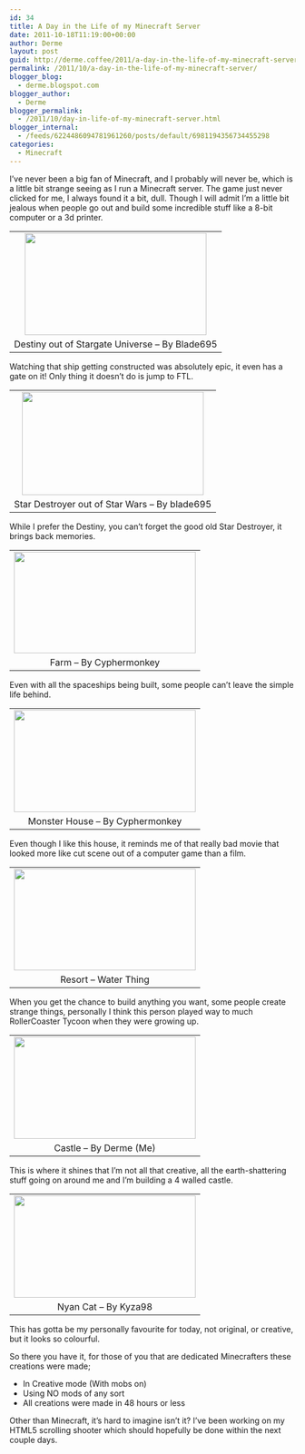 ```yaml
---
id: 34
title: A Day in the Life of my Minecraft Server
date: 2011-10-18T11:19:00+00:00
author: Derme
layout: post
guid: http://derme.coffee/2011/a-day-in-the-life-of-my-minecraft-server/
permalink: /2011/10/a-day-in-the-life-of-my-minecraft-server/
blogger_blog:
  - derme.blogspot.com
blogger_author:
  - Derme
blogger_permalink:
  - /2011/10/day-in-life-of-my-minecraft-server.html
blogger_internal:
  - /feeds/6224486094781961260/posts/default/6981194356734455298
categories:
  - Minecraft
---
```

I&#8217;ve never been a big fan of Minecraft, and I probably will never be, which is a little bit strange seeing as I run a Minecraft server. The game just never clicked for me, I always found it a bit, dull. Though I will admit I&#8217;m a little bit jealous when people go out and build some incredible stuff like a 8-bit computer or a 3d printer.

<table style="margin-left: auto; margin-right: auto; text-align: center;" cellspacing="0" cellpadding="0" align="center">
  <tr>
    <td style="text-align: center;">
      <a style="margin-left: auto; margin-right: auto;" href="http://derme.coffee/wp-content/uploads/2011/10/Minecraft_Destiny.png"><img src="http://derme.coffee/wp-content/uploads/2011/10/Minecraft_Destiny-300x169.png" alt="" width="320" height="180" border="0" /></a>
    </td>
  </tr>
  
  <tr>
    <td style="text-align: center;">
      Destiny out of Stargate Universe &#8211; By Blade695
    </td>
  </tr>
</table>

<div style="clear: both; text-align: center;">
</div>

Watching that ship getting constructed was absolutely epic, it even has a gate on it! Only thing it doesn&#8217;t do is jump to FTL.

<div style="clear: both; text-align: center;">
</div>

<table style="margin-left: auto; margin-right: auto; text-align: center;" cellspacing="0" cellpadding="0" align="center">
  <tr>
    <td style="text-align: center;">
      <a style="margin-left: auto; margin-right: auto;" href="http://derme.coffee/wp-content/uploads/2011/10/Minecraft_StarDestroyer.png"><img src="http://derme.coffee/wp-content/uploads/2011/10/Minecraft_StarDestroyer-300x170.png" alt="" width="320" height="182" border="0" /></a>
    </td>
  </tr>
  
  <tr>
    <td style="text-align: center;">
      Star Destroyer out of Star Wars &#8211; By blade695
    </td>
  </tr>
</table>

While I prefer the Destiny, you can&#8217;t forget the good old Star Destroyer, it brings back memories.

<!--more-->

<table style="margin-left: auto; margin-right: auto; text-align: center;" cellspacing="0" cellpadding="0" align="center">
  <tr>
    <td style="text-align: center;">
      <a style="margin-left: auto; margin-right: auto;" href="http://derme.coffee/wp-content/uploads/2011/10/Mincraft_Farm.png"><img src="http://derme.coffee/wp-content/uploads/2011/10/Mincraft_Farm-300x168.png" alt="" width="320" height="179" border="0" /></a>
    </td>
  </tr>
  
  <tr>
    <td style="text-align: center;">
      Farm &#8211; By Cyphermonkey
    </td>
  </tr>
</table>

Even with all the spaceships being built, some people can&#8217;t leave the simple life behind.

<table style="margin-left: auto; margin-right: auto; text-align: center;" cellspacing="0" cellpadding="0" align="center">
  <tr>
    <td style="text-align: center;">
      <a style="margin-left: auto; margin-right: auto;" href="http://derme.coffee/wp-content/uploads/2011/10/Minecraft_MonsterHouse.png"><img src="http://derme.coffee/wp-content/uploads/2011/10/Minecraft_MonsterHouse-300x169.png" alt="" width="320" height="180" border="0" /></a>
    </td>
  </tr>
  
  <tr>
    <td style="text-align: center;">
      Monster House &#8211; By Cyphermonkey
    </td>
  </tr>
</table>

Even though I like this house, it reminds me of that really bad movie that looked more like cut scene out of a computer game than a film.

<table style="margin-left: auto; margin-right: auto; text-align: center;" cellspacing="0" cellpadding="0" align="center">
  <tr>
    <td style="text-align: center;">
      <a style="margin-left: auto; margin-right: auto;" href="http://derme.coffee/wp-content/uploads/2011/10/Minecraft_Resort.png"><img src="http://derme.coffee/wp-content/uploads/2011/10/Minecraft_Resort-300x168.png" alt="" width="320" height="179" border="0" /></a>
    </td>
  </tr>
  
  <tr>
    <td style="text-align: center;">
      Resort &#8211; Water Thing
    </td>
  </tr>
</table>

When you get the chance to build anything you want, some people create strange things, personally I think this person played way to much RollerCoaster Tycoon when they were growing up.

<table style="margin-left: auto; margin-right: auto; text-align: center;" cellspacing="0" cellpadding="0" align="center">
  <tr>
    <td style="text-align: center;">
      <a style="margin-left: auto; margin-right: auto;" href="http://derme.coffee/wp-content/uploads/2011/10/Mincraft_LordCastle.png"><img src="http://derme.coffee/wp-content/uploads/2011/10/Mincraft_LordCastle-300x169.png" alt="" width="320" height="180" border="0" /></a>
    </td>
  </tr>
  
  <tr>
    <td style="text-align: center;">
      Castle &#8211; By Derme (Me)
    </td>
  </tr>
</table>

This is where it shines that I&#8217;m not all that creative, all the earth-shattering stuff going on around me and I&#8217;m building a 4 walled castle.

<table style="margin-left: auto; margin-right: auto; text-align: center;" cellspacing="0" cellpadding="0" align="center">
  <tr>
    <td style="text-align: center;">
      <a style="margin-left: auto; margin-right: auto;" href="http://derme.coffee/wp-content/uploads/2011/10/Minecraft_NumCat.png"><img src="http://derme.coffee/wp-content/uploads/2011/10/Minecraft_NumCat-300x169.png" alt="" width="320" height="180" border="0" /></a>
    </td>
  </tr>
  
  <tr>
    <td style="text-align: center;">
      Nyan Cat &#8211; By Kyza98
    </td>
  </tr>
</table>

This has gotta be my personally favourite for today, not original, or creative, but it looks so colourful.

So there you have it, for those of you that are dedicated Minecrafters these creations were made;

  * In Creative mode (With mobs on)
  * Using NO mods of any sort
  * All creations were made in 48 hours or less

Other than Minecraft, it&#8217;s hard to imagine isn&#8217;t it? I&#8217;ve been working on my HTML5 scrolling shooter which should hopefully be done within the next couple days.